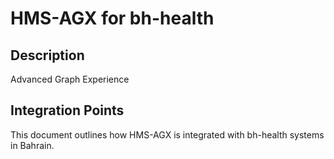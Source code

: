 # HMS-AGX for bh-health

## Description

Advanced Graph Experience

## Integration Points

This document outlines how HMS-AGX is integrated with bh-health systems in Bahrain.
